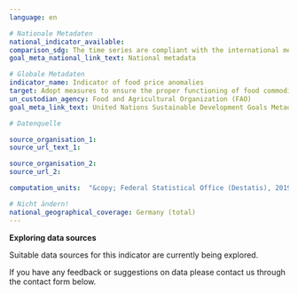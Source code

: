 ```yaml
---
language: en

# Nationale Metadaten
national_indicator_available:
comparison_sdg: The time series are compliant with the international metadata description.
goal_meta_national_link_text: National metadata

# Globale Metadaten
indicator_name: Indicator of food price anomalies
target: Adopt measures to ensure the proper functioning of food commodity markets and their derivatives and facilitate timely access to market information, including on food reserves, in order to help limit extreme food price volatility
un_custodian_agency: Food and Agricultural Organization (FAO)
goal_meta_link_text: United Nations Sustainable Development Goals Metadata

# Datenquelle

source_organisation_1:
source_url_text_1:

source_organisation_2:
source_url_2:

computation_units:  "&copy; Federal Statistical Office (Destatis), 2019"

# Nicht ändern!
national_geographical_coverage: Germany (total)
---
```

**Exploring data sources**

Suitable data sources for this indicator are currently being explored.

If you have any feedback or suggestions on data please contact us through the contact form below.
